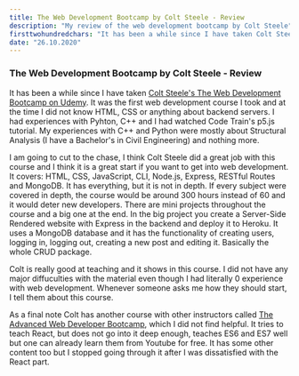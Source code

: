 ```yaml
---
title: The Web Development Bootcamp by Colt Steele - Review
description: "My review of the web development bootcamp by Colt Steele"
firsttwohundredchars: "It has been a while since I have taken Colt Steele's The Web Development Bootcamp on Udemy. It was the first web development course I took and at the time I did not know HTML, CSS or anything about ba..."
date: "26.10.2020"
---
```


### The Web Development Bootcamp by Colt Steele - Review

It has been a while since I have taken <a href="https://www.udemy.com/course/the-web-developer-bootcamp/" target="_blank" rel="noopener noreferrer">Colt Steele's The Web Development Bootcamp on Udemy</a>. It was the first web development course I took and at the time I did not know HTML, CSS or anything about backend servers. I had experiences with Pyhton, C++ and I had watched Code Train's p5.js tutorial. My experiences with C++ and Python were mostly about Structural Analysis (I have a Bachelor's in Civil Engineering) and nothing more.

I am going to cut to the chase, I think Colt Steele did a great job with this course and I think it is a great start if you want to get into web development. It covers: HTML, CSS, JavaScript, CLI, Node.js, Express, RESTful Routes and MongoDB. It has everything, but it is not in depth. If every subject were covered in depth, the course would be around 300 hours instead of 60 and it would deter new developers. There are mini projects throughout the course and a big one at the end. In the big project you create a Server-Side Rendered website with Express in the backend and deploy it to Heroku. It uses a MongoDB database and it has the functionality of creating users, logging in, logging out, creating a new post and editing it. Basically the whole CRUD package.

Colt is really good at teaching and it shows in this course. I did not have any major diffuculties with the material even though I had literally 0 experience with web development. Whenever someone asks me how they should start, I tell them about this course.

As a final note Colt has another course with other instructors called <a href="https://www.udemy.com/course/the-advanced-web-developer-bootcamp/" target="_blank" rel="noopener noreferrer">The Advanced Web Developer Bootcamp</a>, which I did not find helpful. It tries to teach React, but does not go into it deep enough, teaches ES6 and ES7 well but one can already learn them from Youtube for free. It has some other content too but I stopped going through it after I was dissatisfied with the React part.